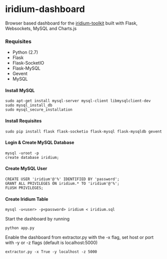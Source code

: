 # iridium-dashboard
Browser based dashboard for the [iridium-toolkit](https://github.com/muccc/iridium-toolkit) built with Flask, Websockets, MySQL and Charts.js

### Requisites

 * Python (2.7)
 * Flask
 * Flask-SocketIO
 * Flask-MySQL
 * Gevent 
 * MySQL
 

#### Install MySQL

    sudo apt-get install mysql-server mysql-client libmysqlclient-dev
    sudo mysql_install_db
    sudo mysql_secure_installation

#### Install Requisites

    sudo pip install flask flask-socketio flask-mysql flask-mysqldb gevent 

#### Login & Create MySQL Database

    mysql -uroot -p 
    create database iridium;

#### Create MySQL User

    CREATE USER 'iridium'@'%' IDENTIFIED BY 'password';
    GRANT ALL PRIVILEGES ON iridium.* TO 'iridium'@'%';
    FLUSH PRIVILEGES;

#### Create Iridium Table

    mysql -u<user> -p<password> iridium < iridium.sql

Start the dashboard by running 

    python app.py

Enable the dashboard from extractor.py with the -x flag, set host or port with -y or -z flags (default is localhost:5000)

    extractor.py -x True -y localhost -z 5000
